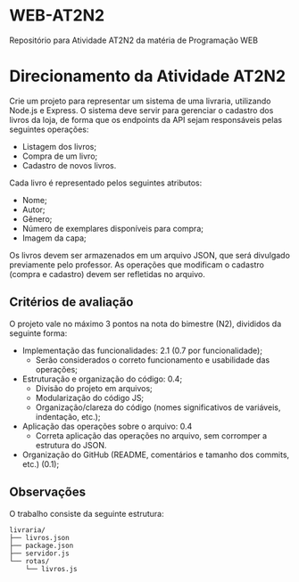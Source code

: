 # WEB-AT2N2
Repositório para Atividade AT2N2 da matéria de Programação WEB

# Direcionamento da Atividade AT2N2

Crie um projeto para representar um sistema de uma livraria, utilizando Node.js e Express. O sistema deve
servir para gerenciar o cadastro dos livros da loja, de forma que os endpoints da API sejam responsáveis
pelas seguintes operações:
- Listagem dos livros;
- Compra de um livro;
- Cadastro de novos livros.

Cada livro é representado pelos seguintes atributos:
- Nome;
- Autor;
- Gênero;
- Número de exemplares disponíveis para compra;
- Imagem da capa;

Os livros devem ser armazenados em um arquivo JSON, que será divulgado previamente pelo professor. As
operações que modificam o cadastro (compra e cadastro) devem ser refletidas no arquivo.

## Critérios de avaliação
O projeto vale no máximo 3 pontos na nota do bimestre (N2), divididos da seguinte forma:
- Implementação das funcionalidades: 2.1 (0.7 por funcionalidade);
  - Serão considerados o correto funcionamento e usabilidade das operações;
- Estruturação e organização do código: 0.4;
  - Divisão do projeto em arquivos;
  - Modularização do código JS;
  - Organização/clareza do código (nomes significativos de variáveis, indentação, etc.);
- Aplicação das operações sobre o arquivo: 0.4
  - Correta aplicação das operações no arquivo, sem corromper a estrutura do JSON.
- Organização do GitHub (README, comentários e tamanho dos commits, etc.) (0.1);

## Observações
O trabalho consiste da seguinte estrutura:
```
livraria/
├── livros.json
├── package.json
├── servidor.js
└── rotas/
    └── livros.js
```
